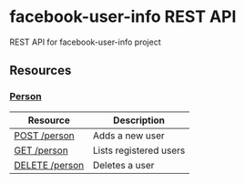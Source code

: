 facebook-user-info REST API
===========================

REST API for facebook-user-info project

## Resources

### [Person](./resources/person.md)

| Resource                                                  | Description            |
|-----------------------------------------------------------|------------------------|
| [POST /person](./resources/person.md#post-person)         | Adds a new user        |
| [GET /person](./resources/person.md#get-personlimit) | Lists registered users |
| [DELETE /person](./resources/person.md#delete-personid)   | Deletes a user         |

